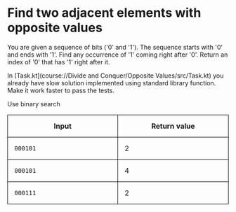 # Find two adjacent elements with opposite values 

You are given a sequence of bits ('0' and '1'). The sequence starts with '0' and ends with '1'.
Find any occurrence of '1' coming right after '0'. Return an index of '0' that has '1' right after it.

In [Task.kt](course://Divide and Conquer/Opposite Values/src/Task.kt) you already have slow solution implemented using standard library function.
Make it work faster to pass the tests.

<div class="hint">
Use binary search
</div>

<style>
.samples th, .samples td {
  border: 1px solid black;
  border-collapse: collapse;
  padding: 15px;
  width: 300px;
  /*max-width: 100%;*/
  /*text-align: center;*/
  /*alignment: center;*/
};
</style>

<div class="samples">

| Input    | Return value |
|----------|--------------|
| `000101` | 2            |
| `000101` | 4            |
| `000111` | 2            |

</div>
